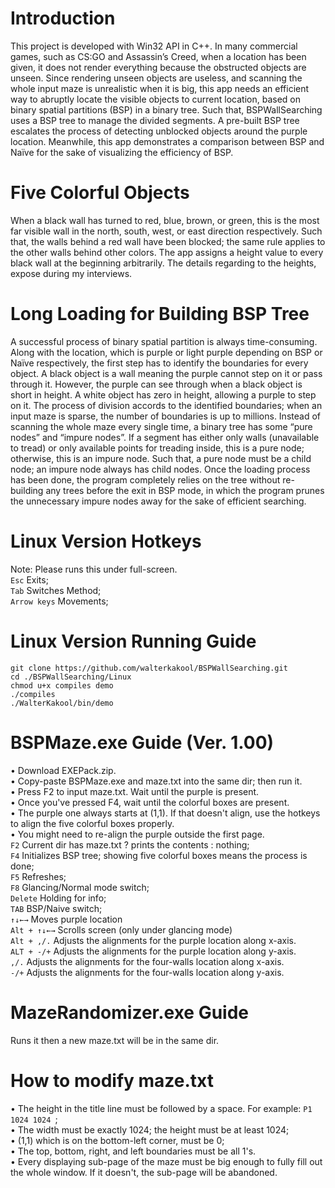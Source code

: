 # Introduction
This project is developed with Win32 API in C++. In many commercial games, such as CS:GO and Assassin’s Creed, when a location has been given, it does not render everything because the obstructed objects are unseen. Since rendering unseen objects are useless, and scanning the whole input maze is unrealistic when it is big, this app needs an efficient way to abruptly locate the visible objects to current location, based on binary spatial partitions (BSP) in a binary tree.  Such that, BSPWallSearching uses a BSP tree to manage the divided segments. A pre-built BSP tree escalates the process of detecting unblocked objects around the purple location. Meanwhile, this app demonstrates a comparison between BSP and Naïve for the sake of visualizing the efficiency of BSP. 

# Five Colorful Objects
When a black wall has turned to red, blue, brown, or green, this is the most far visible wall in the north, south, west, or east direction respectively. Such that, the walls behind a red wall have been blocked; the same rule applies to the other walls behind other colors. The app assigns a height value to every black wall at the beginning arbitrarily. The details regarding to the heights, expose during my interviews.  

# Long Loading for Building BSP Tree
A successful process of binary spatial partition is always time-consuming. Along with the location, which is purple or light purple depending on BSP or Naïve respectively, the first step has to identify the boundaries for every object. A black object is a wall meaning the purple cannot step on it or pass through it. However, the purple can see through when a black object is short in height.  A white object has zero in height, allowing a purple to step on it. The process of division accords to the identified boundaries; when an input maze is sparse, the number of boundaries is up to millions. Instead of scanning the whole maze every single time, a binary tree has some “pure nodes” and “impure nodes”.  If a segment has either only walls (unavailable to tread) or only available points for treading inside, this is a pure node; otherwise, this is an impure node. Such that, a pure node must be a child node; an impure node always has child nodes. Once the loading process has been done, the program completely relies on the tree without re-building any trees before the exit in BSP mode, in which the program prunes the unnecessary impure nodes away for the sake of efficient searching.

# Linux Version Hotkeys
Note: Please runs this under full-screen.\
`Esc`  Exits;\
`Tab`  Switches Method;\
`Arrow keys`  Movements;

# Linux Version Running Guide
`git clone https://github.com/walterkakool/BSPWallSearching.git` \
`cd ./BSPWallSearching/Linux`\
`chmod u+x compiles demo`\
`./compiles`\
`./WalterKakool/bin/demo`

# BSPMaze.exe Guide (Ver. 1.00)
• Download EXEPack.zip.\
• Copy-paste BSPMaze.exe and maze.txt into the same dir; then run it.\
• Press F2 to input maze.txt. Wait until the purple is present.\
• Once you've pressed F4, wait until the colorful boxes are present.\
• The purple one always starts at (1,1). If that doesn't align, use the hotkeys to align the five colorful boxes properly.\
• You might need to re-align the purple outside the first page.\
`F2`  Current dir has maze.txt ? prints the contents : nothing;\
`F4`  Initializes BSP tree; showing five colorful boxes means the process is done;\
`F5`  Refreshes;\
`F8`  Glancing/Normal mode switch;\
`Delete`  Holding for info;\
`TAB`  BSP/Naive switch;\
`↑↓←→`  Moves purple location\
`Alt + ↑↓←→`  Scrolls screen (only under glancing mode)\
`Alt + ,/.`  Adjusts the alignments for the purple location along x-axis.\
`ALT + -/+`  Adjusts the alignments for the purple location along y-axis.\
`,/.`  Adjusts the alignments for the four-walls location along x-axis.\
`-/+`  Adjusts the alignments for the four-walls location along y-axis.

# MazeRandomizer.exe Guide
Runs it then a new maze.txt will be in the same dir.

# How to modify maze.txt
• The height in the title line must be followed by a space. For example: `P1 1024 1024 `;\
• The width must be exactly 1024; the height must be at least 1024;\
• (1,1) which is on the bottom-left corner, must be 0;\
• The top, bottom, right, and left boundaries must be all 1's.\
• Every displaying sub-page of the maze must be big enough to fully fill out the whole window. If it doesn't, the sub-page will be abandoned.  
